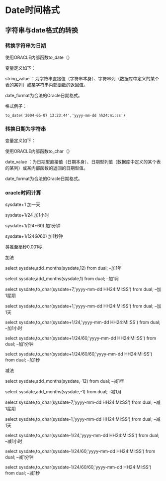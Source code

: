 # Date时间格式

## 字符串与date格式的转换

### 转换字符串为日期

使用ORACLE内部函数to_date（）

变量定义如下：

string_value ：为字符串直接值（字符串本身）、字符串列（数据库中定义的某个表的某列）或某字符串内部函数的返回值。

date_format为合法的Oracle日期格式。

格式例子：

```
to_date('2004-05-07 13:23:44','yyyy-mm-dd hh24:mi:ss')
```

### 转换日期为字符串

变量定义如下：

使用ORACLE内部函数to_char（）

date_value ：为日期型直接值（日期本身）、日期型列值（数据库中定义的某个表的某列）或某内部函数的返回的日期型值。

date_format为合法的Oracle日期格式。

### oracle时间计算

sysdate+1 加一天

sysdate+1/24 加1小时

sysdate+1/(24*60) 加1分钟

sysdate+1/(24*60*60) 加1秒钟

类推至毫秒0.001秒

加法

select sysdate,add_months(sysdate,12) from dual; –加1年

select sysdate,add_months(sysdate,1) from dual; –加1月

select sysdate,to_char(sysdate+7,'yyyy-mm-dd HH24:MI:SS') from dual; –加1星期

select sysdate,to_char(sysdate+1,'yyyy-mm-dd HH24:MI:SS') from dual; –加1天

select sysdate,to_char(sysdate+1/24,'yyyy-mm-dd HH24:MI:SS') from dual; –加1小时

select sysdate,to_char(sysdate+1/24/60,'yyyy-mm-dd HH24:MI:SS') from dual; –加1分钟

select sysdate,to_char(sysdate+1/24/60/60,'yyyy-mm-dd HH24:MI:SS') from dual; –加1秒

减法

select sysdate,add_months(sysdate,-12) from dual; –减1年

select sysdate,add_months(sysdate,-1) from dual; –减1月

select sysdate,to_char(sysdate-7,'yyyy-mm-dd HH24:MI:SS') from dual; –减1星期

select sysdate,to_char(sysdate-1,'yyyy-mm-dd HH24:MI:SS') from dual; –减1天

select sysdate,to_char(sysdate-1/24,'yyyy-mm-dd HH24:MI:SS') from dual; –减1小时

select sysdate,to_char(sysdate-1/24/60,'yyyy-mm-dd HH24:MI:SS') from dual; –减1分钟

select sysdate,to_char(sysdate-1/24/60/60,'yyyy-mm-dd HH24:MI:SS') from dual; –减1秒